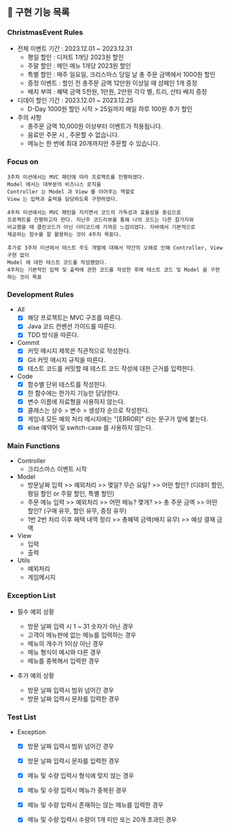 ## 🚀 구현 기능 목록

### ChristmasEvent Rules
- 전체 이벤트 기간 : 2023.12.01 ~ 2023.12.31
  - 평일 할인 : 디저트 1개당 2023원 할인
  - 주말 할인 : 메인 메뉴 1개당 2023원 할인
  - 특별 할인 : 매주 일요일, 크리스마스 당일 날 총 주문 금액에서 1000원 할인
  - 증정 이벤트 : 할인 전 총주문 금액 12만원 이상일 때 샴페인 1개 증정
  - 배지 부여 : 혜택 금액 5천원, 1만원, 2만원 각각 별, 트리, 산타 배지 증정
- 디데이 할인 기간 : 2023.12.01 ~ 2023.12.25
  - D-Day 1000원 할인 시작 > 25일까지 매일 하루 100원 추가 할인
- 주의 사항
  - 총주문 금액 10,000원 이상부터 이벤트가 적용됩니다.
  - 음료만 주문 시 , 주문할 수 없습니다.
  - 메뉴는 한 번에 최대 20개까지만 주문할 수 있습니다.

### Focus on
```text
3주차 미션에서는 MVC 패턴에 따라 프로젝트를 진행하였다. 
Model 에서는 대부분의 비즈니스 로직을 
Controller 는 Model 과 View 를 이어주는 역할로
View 는 입력과 출력을 담당하도록 구현하였다.

4주차 미션에서는 MVC 패턴을 지키면서 코드의 가독성과 효율성을 중심으로
프로젝트를 진행하고자 한다. 지난주 코드리뷰를 통해 나의 코드는 다른 참가자와
비교했을 때 클린코드가 아닌 더티코드에 가까운 느낌이었다. 자바에서 기본적으로 
제공하는 함수를 잘 활용하는 것이 4주차 목표다. 

추가로 3주차 미션에서 테스트 주도 개발에 대해서 약간의 오해로 인해 Controller, View 구현 없이 
Model 에 대한 테스트 코드를 작성했었다. 
4주차는 기본적인 입력 및 출력에 관한 코드를 작성한 후에 테스트 코드 및 Model 을 구현하는 것이 목표
```

### Development Rules
- All
    - [x] 해당 프로젝트는 MVC 구조를 따른다.
    - [x] Java 코드 컨벤션 가이드를 따른다.
    - [x] TDD 방식을 따른다.
- Commit
    - [x] 커밋 메시지 제목은 직관적으로 작성한다.
    - [x] Git 커밋 메시지 규칙을 따른다.
    - [x] 테스트 코드를 커밋할 때 테스트 코드 작성에 대한 근거를 입력한다.
- Code
    - [x] 함수별 단위 테스트를 작성한다.
    - [x] 한 함수에는 한가지 기능만 담당한다.
    - [x] 변수 이름에 자료형을 사용하지 않는다.
    - [x] 클래스는 상수 > 변수 > 생성자 순으로 작성한다.
    - [x] 게임내 모든 예외 처리 메시지에는 "[ERROR]" 라는 문구가 앞에 붙는다.
    - [x] else 예약어 및 switch-case 를 사용하지 않는다.

### Main Functions

- Controller
  - 크리스마스 이벤트 시작
- Model
  - 방문날짜 입력 >>  예외처리 >> 몇일? 무슨 요일? >> 어떤 할인? (디데이 할인, 평일 할인 or 주말 할인, 특별 할인)
  - 주문 메뉴 입력 >> 예외처리 >> 어떤 메뉴? 몇개? >> 총 주문 금액 >> 어떤 할인? (구매 유무, 할인 유무, 증정 유무)
  - 1번 2번 처리 이후 헤택 내역 정리 >> 총혜택 금액(배지 유무) >> 예상 결재 금액
- View
  - 입력
  - 출력
- Utils
  - 예외처리
  - 게임메시지

### Exception List
- 필수 예외 상황
  - 방문 날짜 입력 시 1 ~ 31 숫자가 아닌 경우
  - 고객이 메뉴판에 없는 메뉴를 입력하는 경우
  - 메뉴의 개수가 1이상 아닌 경우
  - 메뉴 형식이 예시와 다른 경우
  - 메뉴를 중복해서 입력한 경우

- 추가 예외 상황
  - 방문 날짜 입력시 범위 넘어간 경우
  - 방문 날짜 입력시 문자를 입력한 경우

### Test List
- Exception
  - [x] 방문 날짜 입력시 범위 넘어간 경우
  - [x] 방문 날짜 입력시 문자를 입력한 경우
  - [x] 메뉴 및 수량 입력시 형식에 맞지 않는 경우
  - [x] 메뉴 및 수량 입력시 메뉴가 중복된 경우
  - [x] 메뉴 및 수량 입력시 존재하는 않는 메뉴를 입력한 경우
  - [x] 메뉴 및 수량 입력시 수량이 1개 미만 또는 20개 초과인 경우

